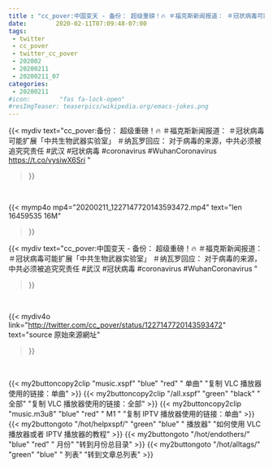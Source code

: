 ```yaml
---
title : "cc_pover:中国变天 - 备份： 超级重磅！🔥 ＃福克斯新闻报道： ＃冠状病毒可能扩展「中共生物武器实验室」  ＃纳瓦罗回应： 对于病毒的来源，中共必须被追究究责任  #武汉 #冠状病毒 #coronavirus #WuhanCoronavirus "
date:        2020-02-11T07:09:48-07:00
tags:
 - twitter
 - cc_pover
 - twitter_cc_pover
 - 202002
 - 20200211
 - 20200211_07
categories:
 - 20200211
#icon:        "fas fa-lock-open"
#resImgTeaser: teaserpics/wikipedia.org/emacs-jokes.png
---
```


{{< mydiv text="cc_pover:备份： 超级重磅！🔥 ＃福克斯新闻报道： ＃冠状病毒可能扩展「中共生物武器实验室」  ＃纳瓦罗回应： 对于病毒的来源，中共必须被追究究责任  #武汉 #冠状病毒 #coronavirus #WuhanCoronavirus https://t.co/vysiwX6Sri "
>}}
<br>


{{< mymp4o mp4="20200211_1227147720143593472.mp4"
text="len 16459535    16M"
>}}


{{< mydiv text="cc_pover:中国变天 - 备份： 超级重磅！🔥 ＃福克斯新闻报道： ＃冠状病毒可能扩展「中共生物武器实验室」  ＃纳瓦罗回应： 对于病毒的来源，中共必须被追究究责任  #武汉 #冠状病毒 #coronavirus #WuhanCoronavirus "
>}}
<br>

{{< mydiv4o link="http://twitter.com/cc_pover/status/1227147720143593472"
text="source 原始來源網址"
>}}


<br>



{{< my2buttoncopy2clip "music.xspf"        "blue"   "red"    " 单曲"  "复制 VLC 播放器使用的链接：单曲" >}} {{< my2buttoncopy2clip "/all.xspf"         "green"  "black"  " 全部"  "复制 VLC 播放器使用的链接：全部" >}} {{< my2buttoncopy2clip "music.m3u8"        "blue"   "red"    " M1 "    "复制 IPTV 播放器使用的链接：单曲" >}} {{< my2buttongoto      "/hot/helpxspf/"    "green"  "blue"   " 播放器" "如何使用 VLC 播放器或者 IPTV 播放器的教程" >}} {{< my2buttongoto      "/hot/endothers/"   "blue"   "red"    " 月份"   "转到月份总目录" >}} {{< my2buttongoto      "/hot/alltags/"     "green"  "blue"   " 列表"   "转到文章总列表" >}} 
